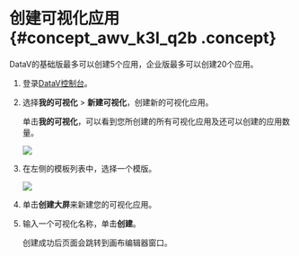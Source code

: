 # 创建可视化应用 {#concept_awv_k3l_q2b .concept}

DataV的基础版最多可以创建5个应用，企业版最多可以创建20个应用。

1.  登录[DataV控制台](https://datav.aliyun.com/)。
2.  选择**我的可视化** \> **新建可视化**，创建新的可视化应用。

    单击**我的可视化**，可以看到您所创建的所有可视化应用及还可以创建的应用数量。

    ![](http://static-aliyun-doc.oss-cn-hangzhou.aliyuncs.com/assets/img/16546/15343255228015_zh-CN.png)

3.  在左侧的模板列表中，选择一个模版。

    ![](http://static-aliyun-doc.oss-cn-hangzhou.aliyuncs.com/assets/img/16546/15343255228016_zh-CN.png)

4.  单击**创建大屏**来新建您的可视化应用。
5.  输入一个可视化名称，单击**创建**。

    创建成功后页面会跳转到画布编辑器窗口。


